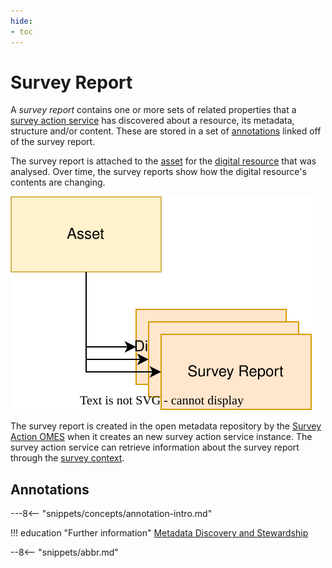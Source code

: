 ```yaml
---
hide:
- toc
---
```


<!-- SPDX-License-Identifier: CC-BY-4.0 -->
<!-- Copyright Contributors to the ODPi Egeria project. -->

# Survey Report

A *survey report* contains one or more sets of related properties that a [survey action service](/concepts/survey-action-service) has discovered about a resource, its metadata, structure and/or content. These are stored in a set of [annotations](#annotations) linked off of the survey report.

The survey report is attached to the [asset](/concepts/asset) for the [digital resource](/concepts/digital-resource) that was analysed.  Over time, the survey reports show how the digital resource's contents are changing.

![Asset with survey reports](/frameworks/osf/asset-to-survey-reports.svg)

The survey report is created in the open metadata repository by the [Survey Action OMES](/services/omes/survey-action/overview) when it creates an new survey action service instance. The survey action service can retrieve information about the survey report through the [survey context](/guides/developer/survey-action-services/overview).

##  Annotations

---8<-- "snippets/concepts/annotation-intro.md"


!!! education "Further information"
    [Metadata Discovery and Stewardship](/features/discovery-and-stewardship/overview)

--8<-- "snippets/abbr.md"
